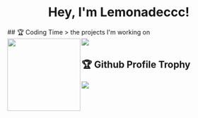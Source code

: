 <h1 align="center">
  Hey, I'm Lemonadeccc!
</h1>
<!--
<p align="center">
    <a href="https://github.com/Lemonadeccc">
      <img src="https://github-profile-trophy.vercel.app/?username=Lemonadeccc&theme=de&column=8"/>
    </a>
 </p>
 <p align="left"> 
    <a href="https://github.com/Lemonadeccc">
      <img align="center" src="https://github-readme-stats.vercel.app/api?username=Lemonadeccc&show_icons=true&theme=dracula"/>
    </a>
    <a href="https://github.com/Lemonadeccc">
      <img align="center" src="https://github-readme-stats.vercel.app/api/top-langs/?username=Lemonadeccc&layout=compact&theme=dracula&langs_count=8"/>
    </a>
 </p>
-->
<!--
[![trophy](https://github-profile-trophy.vercel.app/?username=Lemonadeccc&theme=dracula&column=8)](https://github.com/Lemonadeccc)
![Anurag's GitHub stats](https://github-readme-stats.vercel.app/api?username=Lemonadeccc&show_icons=true&theme=dracula)
[![Top Langs](https://github-readme-stats.vercel.app/api/top-langs/?username=Lemonadeccc&layout=compact&theme=dracula)](https://github.com/Lemonadeccc)
-->
## 🏆 Coding Time
> the projects I'm working on
<div>
    <img height="165" align="left" src="https://github-readme-stats.vercel.app/api?username=Lemonadeccc&theme=dracula&show_icons=true" />
    <img src="https://github-readme-stats.vercel.app/api/top-langs/?username=Lemonadeccc&hide=html,css,Jupyter+Notebook,ruby,javascript&theme=dracula&langs_count=6&layout=compact" />
</div>

## 🏆 Github Profile Trophy
<img src="https://github-profile-trophy.vercel.app/?username=Lemonadeccc&theme=dracula&column=8"/>
